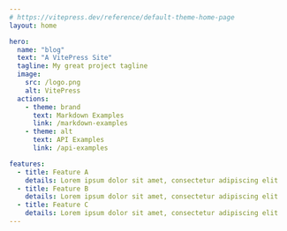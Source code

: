 ```yaml
---
# https://vitepress.dev/reference/default-theme-home-page
layout: home

hero:
  name: "blog"
  text: "A VitePress Site"
  tagline: My great project tagline
  image:
    src: /logo.png
    alt: VitePress
  actions:
    - theme: brand
      text: Markdown Examples
      link: /markdown-examples
    - theme: alt
      text: API Examples
      link: /api-examples

features:
  - title: Feature A
    details: Lorem ipsum dolor sit amet, consectetur adipiscing elit
  - title: Feature B
    details: Lorem ipsum dolor sit amet, consectetur adipiscing elit
  - title: Feature C
    details: Lorem ipsum dolor sit amet, consectetur adipiscing elit
---
```


